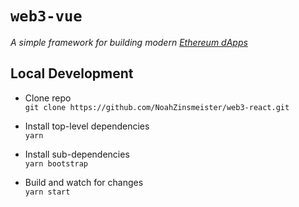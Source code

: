 # `web3-vue` 

_A simple framework for building modern [Ethereum dApps](https://ethereum.org/beginners/)_

## Local Development

- Clone repo\
  `git clone https://github.com/NoahZinsmeister/web3-react.git`

- Install top-level dependencies\
  `yarn`

- Install sub-dependencies\
  `yarn bootstrap`

- Build and watch for changes\
  `yarn start`
